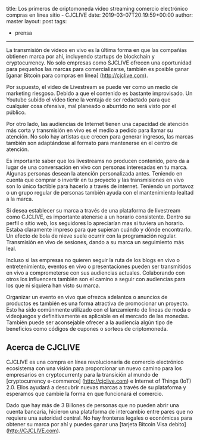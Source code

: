 title: Los primeros de criptomoneda video streaming comercio electrónico compras en línea
sitio - CJCLIVE
date: 2019-03-07T20:19:59+00:00
author: master
layout: post
tags:
  - prensa
---

La transmisión de videos en vivo es la última forma en que las compañías obtienen marca por ahí, incluyendo startups de blockchain y cryptocurrency. No solo empresas como SJCLIVE ofrecen una oportunidad para pequeños las marcas para comercializarse, también es posible ganar [ganar Bitcoin para compras en línea] (http://cjclive.com).

Por supuesto, el video de Livestream se puede ver como un medio de marketing riesgoso. Debido a que el contenido es bastante improvisado. Un Youtube subido el video tiene la ventaja de ser redactado para que cualquier cosa ofensiva, mal planeado o aburrido no será visto por el público.

Por otro lado, las audiencias de Internet tienen una capacidad de atención más corta y transmisión en vivo es el medio a pedido para llamar su atención. No solo hay artistas que crecen para generar ingresos, las marcas también son adaptándose al formato para mantenerse en el centro de atención.

Es importante saber que los livestreams no producen contenido, pero da a lugar de una conversación en vivo con personas interesadas en tu marca. Algunas personas desean la atención personalizada antes. Teniendo en cuenta que comprar o invertir en tu proyecto y las transmisiones en vivo son lo único factible para hacerlo a través de internet. Teniendo un portavoz o un grupo regular de personas también ayuda con el mantenimiento lealtad a la marca.

Si desea establecer su marca a través de una plataforma de livestream como CJCLIVE, es importante atenerse a un horario consistente. Dentro su perfil o sitio web, los seguidores lo apreciarían mas si tuviera un horario. Estaba claramente impreso para que supieran cuándo y dónde encontrarlo. Un efecto de bola de nieve suele ocurrir con la programación regular. Transmisión en vivo de sesiones, dando a su marca un seguimiento más leal.

Incluso si las empresas no quieren seguir la ruta de los blogs en vivo o entretenimiento, eventos en vivo o presentaciones pueden ser transmitidos en vivo a comprometerse con sus audiencias actuales. Colaborando con otros los influencers también son el camino a seguir con audiencias para los que ni siquiera han visto su marca.

Organizar un evento en vivo que ofrezca adelantos o anuncios de productos es también es una forma atractiva de promocionar un proyecto. Esto ha sido comúnmente utilizado con el lanzamiento de líneas de moda o videojuegos y definitivamente es aplicable en el mercado de las monedas. También puede ser aconsejable ofrecer a la audiencia algún tipo de beneficios como códigos de cupones o sorteos de criptomoneda.

<h2> Acerca de CJCLIVE </h2>

CJCLIVE es una compra en línea revolucionaria de comercio electrónico ecosistema con una visión para proporcionar un nuevo camino para los empresarios en cryptocurrenty para la transición al mundo de [cryptocurrency e-commerce] (http://cjclive.com) e Internet of Things (IoT) 2.0. Ellos ayudará a descubrir nuevas marcas a través de su plataforma y esperamos que cambie la forma en que funcionará el comercio.

Dado que hay más de 3 Billones de personas que no pueden abrir una cuenta bancaria, hicieron una plataforma de intercambio entre pares que no requiere una autoridad central. No hay fronteras legales o económicas para obtener su marca por ahí y puedes ganar una [tarjeta Bitcoin Visa debito] (http://CJCLIVE.com).
